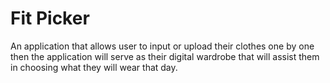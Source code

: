 # Fit Picker

An application that allows user to input or upload their clothes one by one then the application will serve as their digital wardrobe that will assist them in choosing what they will wear that day.